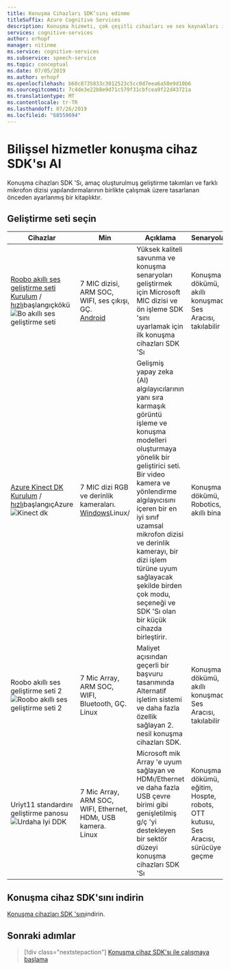 ```yaml
---
title: Konuşma Cihazları SDK’sını edinme
titleSuffix: Azure Cognitive Services
description: Konuşma hizmeti, çok çeşitli cihazları ve ses kaynakları ile çalışır. Şimdi, konuşma uygulamalarınızın eşleşen donanım ve yazılım ile bir sonraki düzeye alabilir. Bu makalede, konuşma cihazları SDK 'sına nasıl erişebileceğinizi ve geliştirmeye nasıl başlayacağınızı öğreneceksiniz.
services: cognitive-services
author: erhopf
manager: nitinme
ms.service: cognitive-services
ms.subservice: speech-service
ms.topic: conceptual
ms.date: 07/05/2019
ms.author: erhopf
ms.openlocfilehash: b60c8735833c3012523c5cc0d7eea6a50e9d10b6
ms.sourcegitcommit: 7c4de3e22b8e9d71c579f31cbfcea9f22d43721a
ms.translationtype: MT
ms.contentlocale: tr-TR
ms.lasthandoff: 07/26/2019
ms.locfileid: "68559694"
---
```

# <a name="get-the-cognitive-services-speech-devices-sdk"></a>Bilişsel hizmetler konuşma cihaz SDK'sı Al

Konuşma cihazları SDK 'Sı, amaç oluşturulmuş geliştirme takımları ve farklı mikrofon dizisi yapılandırmalarının birlikte çalışmak üzere tasarlanan önceden ayarlanmış bir kitaplıktır.

## <a name="choose-a-development-kit"></a>Geliştirme seti seçin

|Cihazlar|Min|Açıklama|Senaryolar|
|--|--|--|--|
|[Roobo akıllı ses geliştirme seti](https://ddk.roobo.com)</br>[Kurulum](speech-devices-sdk-roobo-v1.md) / [hızlı](speech-devices-sdk-android-quickstart.md)başlangıçkökü![Bo akıllı ses geliştirme seti](media/speech-devices-sdk/device-roobo-v1.jpg)|7 MIC dizisi, ARM SOC, WIFI, ses çıkışı, GÇ. </br>[Android](speech-devices-sdk-android-quickstart.md)|Yüksek kaliteli savunma ve konuşma senaryoları geliştirmek için Microsoft MIC dizisi ve ön işleme SDK 'sını uyarlamak için ilk konuşma cihazları SDK 'Sı|Konuşma dökümü, akıllı konuşmacı, Ses Aracısı, takılabilir|
|[Azure Kinect DK](https://azure.microsoft.com/services/kinect-dk/)</br>[Kurulum](https://docs.microsoft.com/azure/Kinect-dk/set-up-azure-kinect-dk) / [hızlı](speech-devices-sdk-windows-quickstart.md)başlangıçAzure![Kinect dk](media/speech-devices-sdk/device-azure-kinect-dk.jpg)|7 MIC dizi RGB ve derinlik kameraları. </br>[Windows](speech-devices-sdk-windows-quickstart.md)Linux/[](speech-devices-sdk-linux-quickstart.md)|Gelişmiş yapay zeka (AI) algılayıcılarının yanı sıra karmaşık görüntü işleme ve konuşma modelleri oluşturmaya yönelik bir geliştirici seti. Bir video kamera ve yönlendirme algılayıcısını içeren bir en iyi sınıf uzamsal mikrofon dizisi ve derinlik kamerayı, bir dizi işlem türüne uyum sağlayacak şekilde birden çok modu, seçeneği ve SDK 'Sı olan bir küçük cihazda birleştirir.|Konuşma dökümü, Robotics, akıllı bina|
|Roobo akıllı ses geliştirme seti 2![Roobo akıllı ses geliştirme seti 2](media/speech-devices-sdk/device-roobo-v2.jpg)|7 Mic Array, ARM SOC, WIFI, Bluetooth, GÇ. </br>Linux|Maliyet açısından geçerli bir başvuru tasarımında Alternatif işletim sistemi ve daha fazla özellik sağlayan 2. nesil konuşma cihazları SDK.|Konuşma dökümü, akıllı konuşmacı, Ses Aracısı, takılabilir|
|Uriyt11 standardını geliştirme panosu![Urdaha Iyi DDK](media/speech-devices-sdk/device-urbetter.jpg)|7 Mic Array, ARM SOC, WIFI, Ethernet, HDMı, USB kamera. </br>Linux|Microsoft mik Array 'e uyum sağlayan ve HDMı/Ethernet ve daha fazla USB çevre birimi gibi genişletilmiş g/ç 'yi destekleyen bir sektör düzeyi konuşma cihazları SDK 'Sı|Konuşma dökümü, eğitim, Hospte, robots, OTT kutusu, Ses Aracısı, sürücüye geçme|

## <a name="download-the-speech-devices-sdk"></a>Konuşma cihaz SDK'sını indirin

[Konuşma cihazları SDK 'sını](https://aka.ms/sdsdk-download)indirin.

## <a name="next-steps"></a>Sonraki adımlar

> [!div class="nextstepaction"]
> [Konuşma cihaz SDK'sı ile çalışmaya başlama](https://aka.ms/sdsdk-quickstart)
